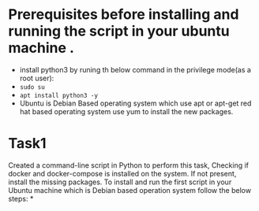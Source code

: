 # Prerequisites before installing and running the script in your ubuntu machine .
* install python3 by runing th below command in the privilege mode(as a root user):
* `sudo su`
* `apt install python3 -y`
*  Ubuntu is Debian Based operating system which use apt or apt-get red hat based operating system use yum to install the new packages.
# Task1 
Created a command-line script in Python to perform this task, Checking if docker and docker-compose is installed on the system. If not present, install the missing packages.
To install and run the first script in your Ubuntu machine which is Debian based operation system follow the below steps:
*
